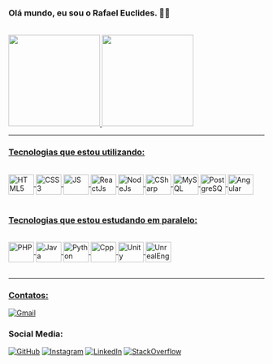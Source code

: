 
### Olá mundo, eu sou o Rafael Euclides. 👋🤖

<br>
<div>
<a href="https://github.com/RafaelEuclides">
<img height="180em" src="https://github-readme-stats.vercel.app/api?username=rafaeleuclides&show_icons=true&theme=synthwave">
<img height="180em" src="https://github-readme-stats.vercel.app/api/top-langs/?username=rafaeleuclides&layout=compact&theme=synthwave">
</div>
<hr>

### Tecnologias que estou utilizando:
<br/>
<div style="display: inline_block">
<img align="center" alt="HTML5" height="40" width="50" src="https://cdn.jsdelivr.net/gh/devicons/devicon/icons/html5/html5-plain-wordmark.svg" />
<img align="center" alt="CSS3" height="40" width="50" src="https://cdn.jsdelivr.net/gh/devicons/devicon/icons/css3/css3-plain-wordmark.svg" />
<img align="center" height="40" width="50"
alt="JS" src="https://cdn.jsdelivr.net/gh/devicons/devicon/icons/javascript/javascript-plain.svg" />
<img align="center" height="40" width="50" alt="ReactJs" src="https://cdn.jsdelivr.net/gh/devicons/devicon/icons/react/react-original-wordmark.svg" />
<img align="center" height="40" width="50" alt="NodeJs" src="https://cdn.jsdelivr.net/gh/devicons/devicon/icons/nodejs/nodejs-original-wordmark.svg" />
<img align="center" height="40"  width="50"
alt="CSharp" src="https://cdn.jsdelivr.net/gh/devicons/devicon/icons/csharp/csharp-plain.svg" />
<img align="center" height="40" width="50"
alt="MySQL" src="https://cdn.jsdelivr.net/gh/devicons/devicon/icons/mysql/mysql-plain-wordmark.svg" />
<img align="center" height="40" width="50"
alt="PostgreSQL" src="https://cdn.jsdelivr.net/gh/devicons/devicon/icons/postgresql/postgresql-original.svg" />
<img align="center" height="40" width="50"
alt="Angular" src="https://cdn.jsdelivr.net/gh/devicons/devicon/icons/angularjs/angularjs-original.svg" />
</div>


<br>

### Tecnologias que estou estudando em paralelo:
<br/>
<div style="display: inline_block">
<img align="center" height="40" width="50" alt="PHP" src="https://cdn.jsdelivr.net/gh/devicons/devicon/icons/php/php-plain.svg" />
<img align="center" height="40" width="50"
alt="Java" src="https://cdn.jsdelivr.net/gh/devicons/devicon/icons/java/java-original-wordmark.svg" />
<img align="center" height="40" width="50"
alt="Python" src="https://cdn.jsdelivr.net/gh/devicons/devicon/icons/python/python-original-wordmark.svg" /> 
<img align="center" height="40" width="50"
alt="Cpp" src="https://cdn.jsdelivr.net/gh/devicons/devicon/icons/cplusplus/cplusplus-plain.svg" />
<img align="center" height="40" width="50"
alt="Unity" src="https://cdn.jsdelivr.net/gh/devicons/devicon/icons/unity/unity-original-wordmark.svg" />
<img align="center" height="40" width="50"
alt="UnrealEngine" src="https://cdn.jsdelivr.net/gh/devicons/devicon/icons/unrealengine/unrealengine-original.svg" />
</div>
<br>
<hr>

### Contatos:

[![Gmail](https://img.shields.io/badge/Gmail-D14836?style=for-the-badge&logo=gmail&logoColor=white)](mailto:rafael.euclides.martins@gmail.com)

### Social Media:

[![GitHub](https://img.shields.io/badge/GitHub-100000?style=for-the-badge&logo=github&logoColor=white)](https://github.com/RafaelEuclides)
[![Instagram](https://img.shields.io/badge/Instagram-E4405F?style=for-the-badge&logo=instagram&logoColor=white)](https://www.instagram.com/eu_rafa__/)
[![LinkedIn](https://img.shields.io/badge/LinkedIn-0077B5?style=for-the-badge&logo=linkedin&logoColor=white)](https://www.linkedin.com/in/rafael-euclides-martins-da-silva-b753261a5/)
[![StackOverflow](https://img.shields.io/badge/Stack_Overflow-FE7A16?style=for-the-badge&logo=stack-overflow&logoColor=white)](https://stackoverflow.com/users/20946458/rafael-euclides)
